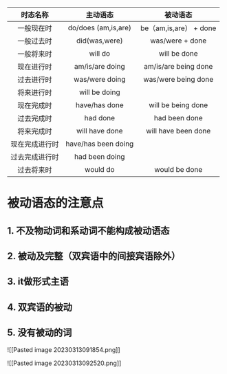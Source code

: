  
|    时态名称    |      主动语态       |        被动语态        |
|:--------------:|:-------------------:|:----------------------:|
|   一般现在时   | do/does (am,is,are) | be（am,is,are） + done | 
|   一般过去时   |    did(was,were)    |    was/were + done     |
|   一般将来时   |       will do       |      will be done      |
|   现在进行时   |   am/is/are doing   |  am/is/are being done  |
|   过去进行时   |   was/were doing    |  was/were being done   |
|   将来进行时   |    will be doing    |                        |
|   现在完成时   |    have/has done    |   will be being done   |
|   过去完成时   |      had done       |     had been done      |
|   将来完成时   |   will have done    |  will have been done   |
| 现在完成进行时 | have/has been doing |                        |
| 过去完成进行时 |   had been doing    |                        |
|   过去将来时   |      would do       |     would be done      |

# 被动语态的注意点
## 1. 不及物动词和系动词不能构成被动语态

## 2. 被动及完整（双宾语中的间接宾语除外）

## 3. it做形式主语

## 4. 双宾语的被动
 
## 5. 没有被动的词
![[Pasted image 20230313091854.png]]


![[Pasted image 20230313092520.png]]